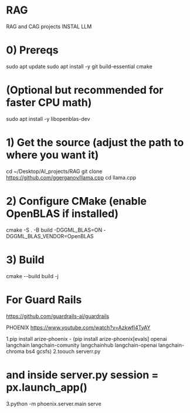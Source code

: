# RAG
RAG and CAG projects
INSTAL LLM
# 0) Prereqs
sudo apt update
sudo apt install -y git build-essential cmake

# (Optional but recommended for faster CPU math)
sudo apt install -y libopenblas-dev

# 1) Get the source (adjust the path to where you want it)
cd ~/Desktop/AI_projects/RAG
git clone https://github.com/ggerganov/llama.cpp
cd llama.cpp

# 2) Configure CMake (enable OpenBLAS if installed)
cmake -S . -B build -DGGML_BLAS=ON -DGGML_BLAS_VENDOR=OpenBLAS

# 3) Build
cmake --build build -j

# For Guard Rails
https://github.com/guardrails-ai/guardrails


PHOENIX
https://www.youtube.com/watch?v=AzkwfI4TyAY

1.pip install arize-phoenix - (pip install arize-phoenix[evals] openai langchain langchain-comunity langchainhub langchain-openai langchain-chroma bs4 gcsfs)
2.toouch serverr.py
# and inside server.py session = px.launch_app()
3.python -m phoenix.server.main serve

